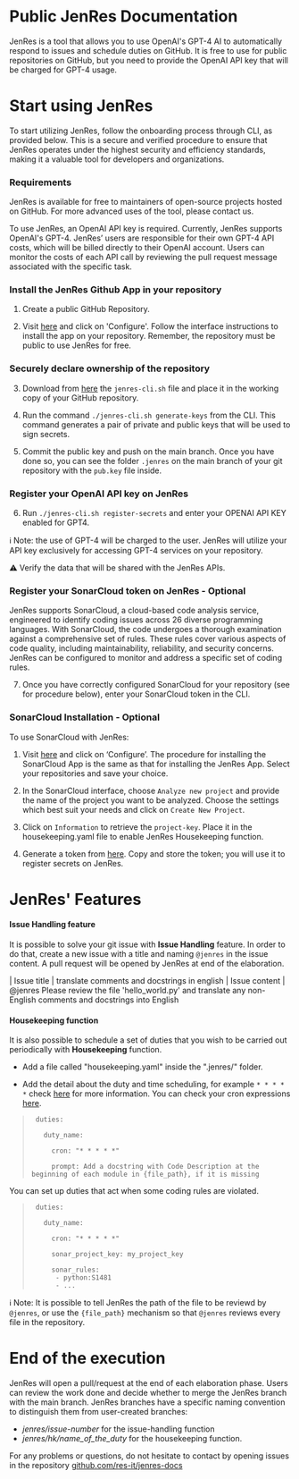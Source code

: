 # Public JenRes Documentation
JenRes is a tool that allows you to use OpenAI's GPT-4 AI to automatically respond to issues and schedule duties on GitHub.
It is free to use for public repositories on GitHub, but you need to provide the OpenAI API key that will be charged for GPT-4 usage.

# Start using JenRes
To start utilizing JenRes, follow the onboarding process through CLI, as provided below. This is a secure and verified procedure to ensure that JenRes operates under the highest security and efficiency standards, making it a valuable tool for developers and organizations.  

### Requirements
JenRes is available for free to maintainers of open-source projects hosted on GitHub. For more advanced uses of the tool, please contact us.  

To use JenRes, an OpenAI API key is required. Currently, JenRes supports OpenAI's GPT-4. JenRes’ users are responsible for their own GPT-4 API costs, which will be billed directly to their OpenAI account. Users can monitor the costs of each API call by reviewing the pull request message associated with the specific task.

### Install the JenRes Github App in your repository
1. Create a public GitHub Repository.  

2. Visit [here](https://github.com/apps/jenres) and click on 'Configure'. Follow the interface instructions to install the app on your repository. Remember, the repository must be public to use JenRes for free.

### Securely declare ownership of the repository
3. Download from [here](https://raw.githubusercontent.com/res-it/jenres-docs/main/jenres-cli.sh) the `jenres-cli.sh` file and place it in the working copy of your GitHub repository.

4. Run the command `./jenres-cli.sh generate-keys` from the CLI. This command generates a pair of private and public keys that will be used to sign secrets.

5. Commit the public key and push on the main branch. Once you have done so, you can see the folder `.jenres` on the main branch of your git repository with the `pub.key` file inside.

### Register your OpenAI API key on JenRes 
6. Run `./jenres-cli.sh register-secrets` and enter your OPENAI API KEY enabled for GPT4.

ℹ️ Note: the use of GPT-4 will be charged to the user. JenRes will utilize your API key exclusively for accessing GPT-4 services on your repository.

⚠️ Verify the data that will be shared with the JenRes APIs.

### Register your SonarCloud token on JenRes - Optional
JenRes supports SonarCloud, a cloud-based code analysis service, engineered to identify coding issues across 26 diverse programming languages. With SonarCloud, the code undergoes a thorough examination against a comprehensive set of rules. These rules cover various aspects of code quality, including maintainability, reliability, and security concerns. JenRes can be configured to monitor and address a specific set of coding rules.  

7. Once you have correctly configured SonarCloud for your repository (see for procedure below), enter your SonarCloud token in the CLI.

### SonarCloud Installation - Optional 
To use SonarCloud with JenRes: 

1. Visit [here](https://github.com/apps/sonarcloud) and click on ‘Configure’. The procedure for installing the SonarCloud App is the same as that for installing the JenRes App. Select your repositories and save your choice.  

2. In the SonarCloud interface, choose `Analyze new project` and provide the name of the project you want to be analyzed. Choose the settings which best suit your needs and click on `Create New Project`.

3. Click on  `Information` to retrieve the  `project-key`. Place it in the housekeeping.yaml file to enable JenRes Housekeeping function.

4. Generate a token from [here](https://sonarcloud.io/account/security). Copy and store the token; you will use it to register secrets on JenRes.

# JenRes' Features

#### Issue Handling feature
It is possible to solve your git issue with **Issue Handling** feature. In order to do that, create a new issue with a title and naming `@jenres` in the issue content. A pull request will be opened by JenRes at end of the elaboration.

| Issue title   | translate comments and docstrings in english
| Issue content | @jenres Please review the file 'hello_world.py' and translate any non-English comments and docstrings into English

#### Housekeeping function
It is also possible to schedule a set of duties that you wish to be carried out periodically with **Housekeeping** function. 

- Add a file called "housekeeping.yaml" inside the ".jenres/" folder.

- Add the detail about the duty and time scheduling, for example `* * * * *` check [here](https://en.wikipedia.org/wiki/Cron) for more information. You can check your cron expressions [here](https://crontab.guru/).



>      duties:
>
>        duty_name:
>
>          cron: "* * * * *"
>
>          prompt: Add a docstring with Code Description at the beginning of each module in {file_path}, if it is missing

You can set up duties that act when some coding rules are violated. 



>      duties:
>
>        duty_name:
>
>          cron: "* * * * *"
>
>          sonar_project_key: my_project_key
>           
>          sonar_rules:
>           - python:S1481
>           - ...          

ℹ️ Note: It is possible to tell JenRes the path of the file to be reviewd by `@jenres`, or use the `{file_path}` mechanism so that `@jenres` reviews every file in the repository.

# End of the execution
JenRes will open a pull/request at the end of each elaboration phase. Users can review the work done and decide whether to merge the JenRes branch with the main branch. JenRes branches have a specific naming convention to distinguish them from user-created branches: 

- *jenres/issue-number* for the issue-handling function 
- *jenres/hk/name_of_the_duty* for the housekeeping function. 

For any problems or questions, do not hesitate to contact by opening issues in the repository [github.com/res-it/jenres-docs](https://github.com/res-it/jenres-docs/issues)
